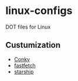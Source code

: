 # linux-configs
DOT files for Linux
## Custumization

* [Conky](conky)
* [fastfetch](fastfetch)
* [starship](starship)

